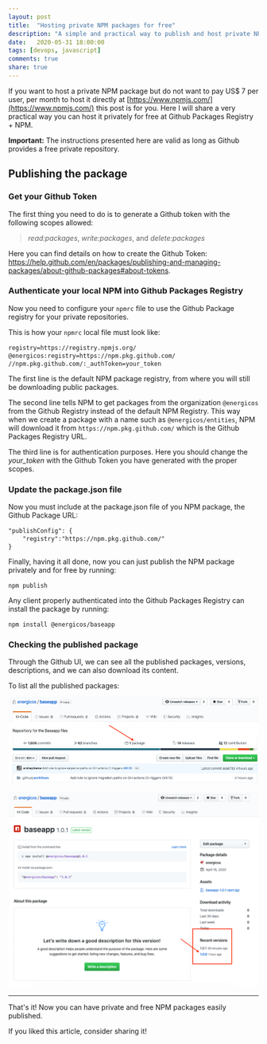 ```yaml
---
layout: post
title:  "Hosting private NPM packages for free"
description: "A simple and practical way to publish and host private NPM packages for free."
date:   2020-05-31 18:00:00
tags: [devops, javascript]
comments: true
share: true
---
```


If you want to host a private NPM package but do not want to pay US$ 7 per user, per month to host it directly at [https://www.npmjs.com/](https://www.npmjs.com/) this post is for you. Here I will share a very practical way you can host it privately for free at Github Packages Registry + NPM.

**Important:** The instructions presented here are valid as long as Github provides a free private repository.

## Publishing the package

### Get your Github Token

The first thing you need to do is to generate a Github token with the following scopes allowed:

> *read:packages*, *write:packages*, and *delete:packages*

Here you can find details on how to create the Github Token: https://help.github.com/en/packages/publishing-and-managing-packages/about-github-packages#about-tokens.

### Authenticate your local NPM into Github Packages Registry

Now you need to configure your `npmrc` file to use the Github Package registry for your private repositories.

This is how your `npmrc` local file must look like:

```
registry=https://registry.npmjs.org/
@energicos:registry=https://npm.pkg.github.com/
//npm.pkg.github.com/:_authToken=your_token
```

The first line is the default NPM package registry, from where you will still be downloading public packages.

The second line tells NPM to get packages from the organization `@energicos` from the Github Registry instead of the default NPM Registry. This way when we create a package with a name such as `@energicos/entities`, NPM will download it from `https://npm.pkg.github.com/` which is the Github Packages Registry URL.

The third line is for authentication purposes. Here you should change the *your_token* with the Github Token you have generated with the proper scopes.

### Update the package.json file

Now you must include at the package.json file of you NPM package, the Github Package URL:

```
"publishConfig": {
    "registry":"https://npm.pkg.github.com/"
}
```

Finally, having it all done, now you can just publish the NPM package privately and for free by running:

```
npm publish
```

Any client properly authenticated into the Github Packages Registry can install the package by running:

```
npm install @energicos/baseapp
```

### Checking the published package

Through the Github UI, we can see all the published packages, versions, descriptions, and we can also download its content.

To list all the published packages:

![Listing NPM packages](https://raw.githubusercontent.com/andreybleme/andreybleme.github.io/master/assets/img/list_github_packages.png "Listing NPM packages")

![Details NPM packages](https://raw.githubusercontent.com/andreybleme/andreybleme.github.io/master/assets/img/details_github_package.png "Details NPM packages")


---

That's it! Now you can have private and free NPM packages easily published.

If you liked this article, consider sharing it!